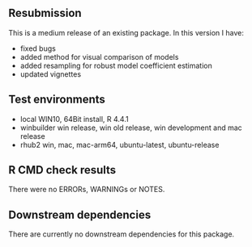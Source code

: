 ## Resubmission
This is a medium release of an existing package. In this version I have:

*    fixed bugs
*    added method for visual comparison of models
*    added resampling for robust model coefficient estimation
*    updated vignettes


## Test environments
* local WIN10, 64Bit install, R 4.4.1
* winbuilder win release, win old release, win development and mac release
* rhub2 win, mac, mac-arm64, ubuntu-latest, ubuntu-release


## R CMD check results
There were no ERRORs, WARNINGs or NOTES.


## Downstream dependencies
There are currently no downstream dependencies for this package.
